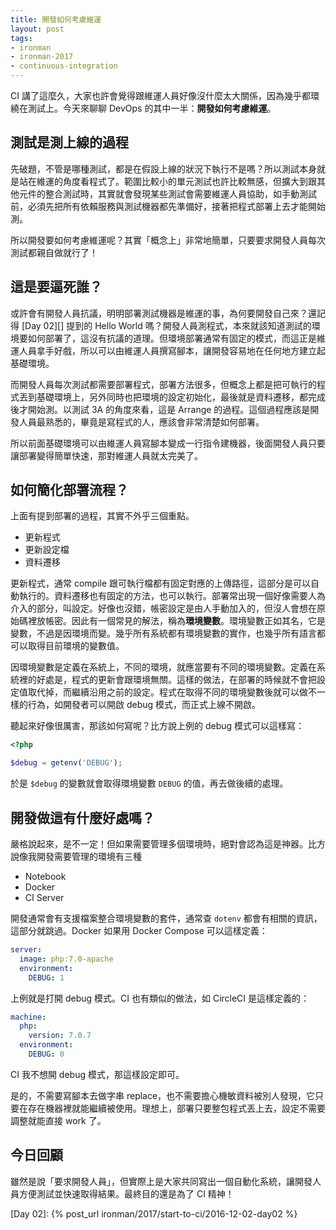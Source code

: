 ```yaml
---
title: 開發如何考慮維運
layout: post
tags:
- ironman
- ironman-2017
- continuous-integration
---
```


CI 講了這麼久，大家也許會覺得跟維運人員好像沒什麼太大關係，因為幾乎都環繞在測試上。今天來聊聊 DevOps 的其中一半：**開發如何考慮維運**。

## 測試是測上線的過程

先破題，不管是哪種測試，都是在假設上線的狀況下執行不是嗎？所以測試本身就是站在維運的角度看程式了。範圍比較小的單元測試也許比較無感，但擴大到跟其他元件的整合測試時，其實就會發現某些測試會需要維運人員協助，如手動測試前，必須先把所有依賴服務與測試機器都先準備好，接著把程式部署上去才能開始測。

所以開發要如何考慮維運呢？其實「概念上」非常地簡單，只要要求開發人員每次測試都親自做就行了！

## 這是要逼死誰？

或許會有開發人員抗議，明明部署測試機器是維運的事，為何要開發自己來？還記得 [Day 02][] 提到的 Hello World 嗎？開發人員測程式，本來就該知道測試的環境要如何部署了，這沒有抗議的道理。但環境部署通常有固定的模式，而這正是維運人員拿手好戲，所以可以由維運人員撰寫腳本，讓開發容易地在任何地方建立起基礎環境。

而開發人員每次測試都需要部署程式，部署方法很多，但概念上都是把可執行的程式丟到基礎環境上，另外同時也把環境的設定初始化，最後就是資料遷移，都完成後才開始測。以測試 3A 的角度來看，這是 Arrange 的過程。這個過程應該是開發人員最熟悉的，畢竟是寫程式的人，應該會非常清楚如何部署。

所以前面基礎環境可以由維運人員寫腳本變成一行指令建機器，後面開發人員只要讓部署變得簡單快速，那對維運人員就太完美了。

## 如何簡化部署流程？

上面有提到部署的過程，其實不外乎三個重點。

* 更新程式
* 更新設定檔
* 資料遷移

更新程式，通常 compile 跟可執行檔都有固定對應的上傳路徑，這部分是可以自動執行的。資料遷移也有固定的方法，也可以執行。部署常出現一個好像需要人為介入的部分，叫設定。好像也沒錯，帳密設定是由人手動加入的，但沒人會想在原始碼裡放帳密。因此有一個常見的解法，稱為**環境變數**。環境變數正如其名，它是變數，不過是因環境而變。幾乎所有系統都有環境變數的實作，也幾乎所有語言都可以取得目前環境的變數值。

因環境變數是定義在系統上，不同的環境，就應當要有不同的環境變數。定義在系統裡的好處是，程式的更新會跟環境無關。這樣的做法，在部署的時候就不會把設定值取代掉，而繼續沿用之前的設定。程式在取得不同的環境變數後就可以做不一樣的行為，如開發者可以開啟 debug 模式，而正式上線不開啟。

聽起來好像很厲害，那該如何寫呢？比方說上例的 debug 模式可以這樣寫：

```php
<?php

$debug = getenv('DEBUG');
```

於是 `$debug` 的變數就會取得環境變數 `DEBUG` 的值，再去做後續的處理。

## 開發做這有什麼好處嗎？

嚴格說起來，是不一定！但如果需要管理多個環境時，絕對會認為這是神器。比方說像我開發需要管理的環境有三種

* Notebook
* Docker
* CI Server

開發通常會有支援檔案整合環境變數的套件，通常查 `dotenv` 都會有相關的資訊，這部分就跳過。Docker 如果用 Docker Compose 可以這樣定義：

```yaml
server:
  image: php:7.0-apache
  environment:
    DEBUG: 1
```

上例就是打開 debug 模式。CI 也有類似的做法，如 CircleCI 是這樣定義的：

```yaml
machine:
  php:
    version: 7.0.7
  environment:
    DEBUG: 0
```

CI 我不想開 debug 模式，那這樣設定即可。

是的，不需要寫腳本去做字串 replace，也不需要擔心機敏資料被別人發現，它只要在存在機器裡就能繼續被使用。理想上，部署只要整包程式丟上去，設定不需要調整就能直接 work 了。

## 今日回顧

雖然是說「要求開發人員」，但實際上是大家共同寫出一個自動化系統，讓開發人員方便測試並快速取得結果。最終目的還是為了 CI 精神！

[Day 02]: {% post_url ironman/2017/start-to-ci/2016-12-02-day02 %}
